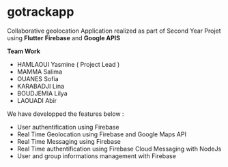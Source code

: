 # gotrackapp

Collaborative geolocation Application realized as part of Second Year Projet using **Flutter** **Firebase** and **Google APIS** 

**Team Work**
- HAMLAOUI Yasmine ( Project Lead )
- MAMMA Salima
- OUANES Sofia
- KARABADJI Lina
- BOUDJEMIA Lilya
- LAOUADI Abir

We have developped the features below :
- User authentification using Firebase
- Real Time Geolocation using Firebase and Google Maps API
- Real Time Messaging using Firebase
- Real Time authentification using Firebase Cloud Messaging with NodeJs
- User and group informations management with Firebase

